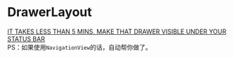 # DrawerLayout


[IT TAKES LESS THAN 5 MINS, MAKE THAT DRAWER VISIBLE UNDER YOUR STATUS BAR
](http://matthewwear.xyz/no-excuses-it-takes-5-mins-make-that-drawer-visible-under-your-status-bar-2/)   
PS：如果使用`NavigationView`的话，自动帮你做了。  